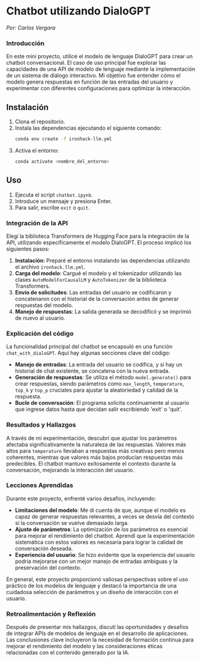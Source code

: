 
# Chatbot utilizando DialoGPT
 *Por: Carlos Vergara*

### Introducción
En este mini proyecto, utilicé el modelo de lenguaje DialoGPT para crear un chatbot conversacional. El caso de uso principal fue explorar las capacidades de una API de modelo de lenguaje mediante la implementación de un sistema de diálogo interactivo. Mi objetivo fue entender cómo el modelo genera respuestas en función de las entradas del usuario y experimentar con diferentes configuraciones para optimizar la interacción.

## Instalación
1. Clona el repositorio.
2. Instala las dependencias ejecutando el siguiente comando:
   ```bash
   conda env create -f ironhack-llm.yml
   ```
3. Activa el entorno:
   ```bash
   conda activate <nombre_del_entorno>
   ```

## Uso
1. Ejecuta el script `chatbot.ipynb`.
2. Introduce un mensaje y presiona Enter.
3. Para salir, escribe `exit` o `quit`.


### Integración de la API
Elegí la biblioteca Transformers de Hugging Face para la integración de la API, utilizando específicamente el modelo DialoGPT. El proceso implicó los siguientes pasos:
1. **Instalación**: Preparé el entorno instalando las dependencias utilizando el archivo `ironhack.llm.yml`.
2. **Carga del modelo**: Cargué el modelo y el tokenizador utilizando las clases `AutoModelForCausalLM` y `AutoTokenizer` de la biblioteca Transformers.
3. **Envío de solicitudes**: Las entradas del usuario se codificaron y concatenaron con el historial de la conversación antes de generar respuestas del modelo.
4. **Manejo de respuestas**: La salida generada se decodificó y se imprimió de nuevo al usuario.

### Explicación del código
La funcionalidad principal del chatbot se encapsuló en una función `chat_with_dialoGPT`. Aquí hay algunas secciones clave del código:
- **Manejo de entradas**: La entrada del usuario se codifica, y si hay un historial de chat existente, se concatena con la nueva entrada.
- **Generación de respuestas**: Se utiliza el método `model.generate()` para crear respuestas, siendo parámetros como `max_length`, `temperature`, `top_k` y `top_p` cruciales para ajustar la aleatoriedad y calidad de la respuesta.
- **Bucle de conversación**: El programa solicita continuamente al usuario que ingrese datos hasta que decidan salir escribiendo 'exit' o 'quit'.

### Resultados y Hallazgos
A través de mi experimentación, descubrí que ajustar los parámetros afectaba significativamente la naturaleza de las respuestas. Valores más altos para `temperature` llevaban a respuestas más creativas pero menos coherentes, mientras que valores más bajos producían respuestas más predecibles. El chatbot mantuvo exitosamente el contexto durante la conversación, mejorando la interacción del usuario.

### Lecciones Aprendidas
Durante este proyecto, enfrenté varios desafíos, incluyendo:
- **Limitaciones del modelo**: Me di cuenta de que, aunque el modelo es capaz de generar respuestas relevantes, a veces se desvía del contexto si la conversación se vuelve demasiado larga.
- **Ajuste de parámetros**: La optimización de los parámetros es esencial para mejorar el rendimiento del chatbot. Aprendí que la experimentación sistemática con estos valores es necesaria para lograr la calidad de conversación deseada.
- **Experiencia del usuario**: Se hizo evidente que la experiencia del usuario podría mejorarse con un mejor manejo de entradas ambiguas y la preservación del contexto.

En general, este proyecto proporcionó valiosas perspectivas sobre el uso práctico de los modelos de lenguaje y destacó la importancia de una cuidadosa selección de parámetros y un diseño de interacción con el usuario.

### Retroalimentación y Reflexión
Después de presentar mis hallazgos, discutí las oportunidades y desafíos de integrar APIs de modelos de lenguaje en el desarrollo de aplicaciones. Las conclusiones clave incluyeron la necesidad de formación continua para mejorar el rendimiento del modelo y las consideraciones éticas relacionadas con el contenido generado por la IA.
